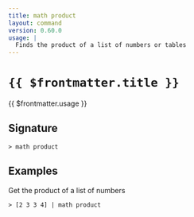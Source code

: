 ```yaml
---
title: math product
layout: command
version: 0.60.0
usage: |
  Finds the product of a list of numbers or tables
---
```


# `{{ $frontmatter.title }}`

<div style='white-space: pre-wrap;'>{{ $frontmatter.usage }}</div>

## Signature

`> math product `

## Examples

Get the product of a list of numbers

```shell
> [2 3 3 4] | math product
```

